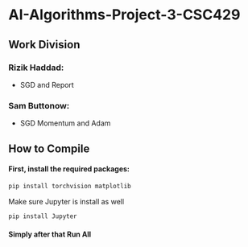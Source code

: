 # AI-Algorithms-Project-3-CSC429

## Work Division

### Rizik Haddad:
- SGD and Report

### Sam Buttonow:
- SGD Momentum and Adam

## How to Compile

#### First, install the required packages:

```bash
pip install torchvision matplotlib
```
Make sure Jupyter is install as well 
```bash
pip install Jupyter
```
#### Simply after that Run All


